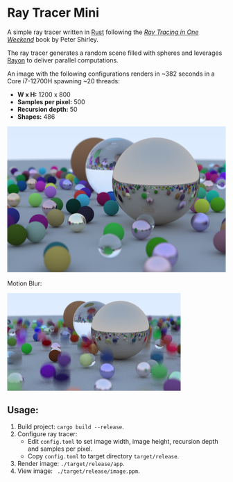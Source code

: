 # Ray Tracer Mini
A simple ray tracer written in [Rust](https://www.rust-lang.org/) following the [_Ray Tracing in One Weekend_](https://raytracing.github.io/books/RayTracingInOneWeekend.html) book by Peter Shirley.

The ray tracer generates a random scene filled with spheres and leverages [Rayon](https://github.com/rayon-rs/rayon) to deliver parallel computations. 

An image with the following configurations renders in ~382 seconds in a Core i7-12700H spawning ~20 threads:

- **W x H:** 1200 x 800
- **Samples per pixel:** 500
- **Recursion depth:** 50
- **Shapes:** 486

![Final Ray Traced Image](/img_history/image29.png)

Motion Blur:

![Ray Trace Motion Blur](/img_history/image30.png)

## Usage:

1. Build project: `cargo build --release`.
2. Configure ray tracer:
   - Edit `config.toml` to set image width, image height, recursion depth and samples per pixel.
   - Copy `config.toml` to target directory `target/release`.
3. Render image: `./target/release/app`.
4. View image: ` ./target/release/image.ppm`.




